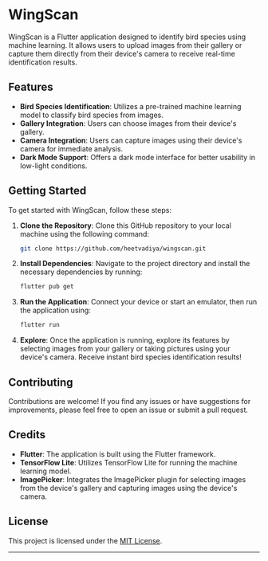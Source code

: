 # WingScan

WingScan is a Flutter application designed to identify bird species using machine learning. It allows users to upload images from their gallery or capture them directly from their device's camera to receive real-time identification results.

## Features

- **Bird Species Identification**: Utilizes a pre-trained machine learning model to classify bird species from images.
- **Gallery Integration**: Users can choose images from their device's gallery.
- **Camera Integration**: Users can capture images using their device's camera for immediate analysis.
- **Dark Mode Support**: Offers a dark mode interface for better usability in low-light conditions.

## Getting Started

To get started with WingScan, follow these steps:

1. **Clone the Repository**: Clone this GitHub repository to your local machine using the following command:

   ```bash
   git clone https://github.com/heetvadiya/wingscan.git
   ```

2. **Install Dependencies**: Navigate to the project directory and install the necessary dependencies by running:

   ```bash
   flutter pub get
   ```

3. **Run the Application**: Connect your device or start an emulator, then run the application using:

   ```bash
   flutter run
   ```

4. **Explore**: Once the application is running, explore its features by selecting images from your gallery or taking pictures using your device's camera. Receive instant bird species identification results!

## Contributing

Contributions are welcome! If you find any issues or have suggestions for improvements, please feel free to open an issue or submit a pull request.

## Credits

- **Flutter**: The application is built using the Flutter framework.
- **TensorFlow Lite**: Utilizes TensorFlow Lite for running the machine learning model.
- **ImagePicker**: Integrates the ImagePicker plugin for selecting images from the device's gallery and capturing images using the device's camera.

## License

This project is licensed under the [MIT License](LICENSE).

---
